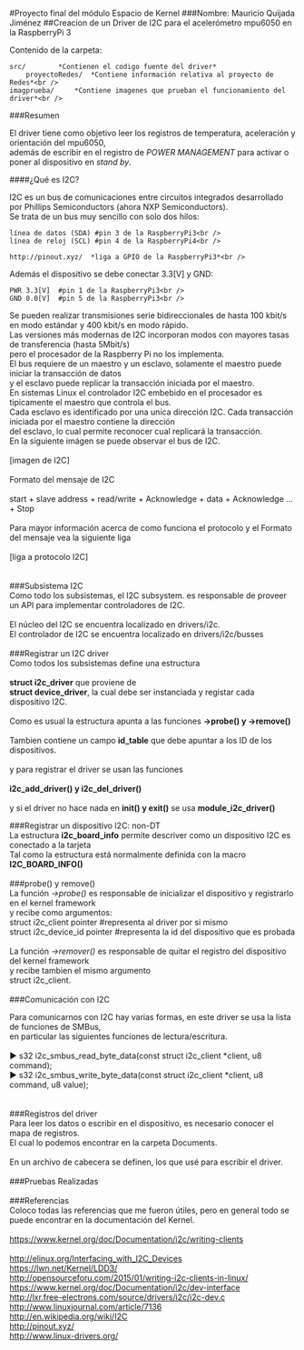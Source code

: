 #Proyecto final del módulo Espacio de Kernel
###Nombre: Mauricio Quijada Jiménez
##Creacion de un Driver de I2C para el acelerómetro mpu6050 en la RaspberryPi 3

Contenido de la carpeta:<br />

	src/ 		*Contienen el codigo fuente del driver*
        proyectoRedes/ 	*Contiene información relativa al proyecto de Redes*<br />
	imagprueba/ 	*Contiene imagenes que prueban el funcionamiento del driver*<br />

###Resumen

El driver tiene como objetivo leer los registros de temperatura, aceleración y orientación del mpu6050, <br />
además de escribir en el registro de *POWER MANAGEMENT* para activar o poner al dispositivo en *stand by*.<br />

####¿Qué es I2C?

I2C es un bus de comunicaciones entre circuitos integrados desarrollado por Phillips Semiconductors (ahora NXP Semiconductors). <br />
Se trata de un bus muy sencillo con solo dos hilos:<br />

    línea de datos (SDA) #pin 3 de la RaspberryPi3<br />
    línea de reloj (SCL) #pin 4 de la RaspberryPi4<br />

    http://pinout.xyz/  *liga a GPIO de la RaspberryPi3*<br />

   Además el dispositivo se debe conectar 3.3[V] y GND:<br />

    PWR 3.3[V]	#pin 1 de la RaspberryPi3<br />
    GND 0.0[V]	#pin 5 de la RaspberryPi3<br />

Se pueden realizar transmisiones serie bidireccionales de hasta 100 kbit/s en modo estándar y 400 kbit/s en modo rápido.<br />
Las versiones más modernas de I2C incorporan modos con mayores tasas de transferencia (hasta 5Mbit/s)<br />
pero el procesador de la Raspberry Pi no los implementa.<br />
El bus requiere de un maestro y un esclavo, solamente el maestro puede iniciar la transacción de datos <br />
y el esclavo puede replicar la transacción  iniciada por el maestro.<br />
En sistemas Linux el controlador I2C embebido en el procesador es tipicamente el maestro que controla el bus.<br />
Cada esclavo es identificado por una unica dirección I2C. Cada transacción iniciada por el maestro contiene la dirección<br />
del esclavo, lo cual permite reconocer cual replicará la transacción.<br />
En la siguiente imágen se puede observar el bus de I2C.<br />
<br />
[imagen de I2C]<br />
<br />
Formato del mensaje de I2C<br />
<br />
start + slave address + read/write + Acknowledge + data + Acknowledge ... + Stop<br />
<br />
Para mayor información acerca de como funciona el protocolo y el Formato del mensaje vea la siguiente liga<br />
<br />
[liga a protocolo I2C]<br />
<br />
<br />
###Subsistema I2C
<br />
Como todo los subsistemas, el I2C subsystem. es responsable de proveer un API para implementar controladores de I2C.<br />
<br />
El núcleo del I2C se encuentra localizado en drivers/i2c.<br />
El controlador de I2C se encuentra localizado en drivers/i2c/busses<br />
<br />
###Registrar un I2C driver
<br />
Como todos los subsistemas define una estructura<br />
<br />
**struct i2c_driver** que proviene de<br />
**struct device_driver**, la cual debe ser instanciada y registar cada dispositivo I2C. <br />
<br />
Como es usual la estructura apunta a  las funciones **->probe() y ->remove()**<br />
<br />
Tambien contiene un campo **id_table** que debe apuntar  a los ID de los dispositivos.<br />
<br />
y para registrar el driver se usan las funciones<br />
<br />
**i2c_add_driver() y i2c_del_driver()**<br />
<br />
y si el driver no hace nada en **init() y exit()** se usa **module_i2c_driver()**<br />


###Registrar un dispositivo I2C: non-DT
<br />
La estructura **i2c_board_info** permite descriver como un dispositivo I2C es conectado a la tarjeta<br />
Tal como la estructura está normalmente definida con la macro<br />
**I2C_BOARD_INFO()**<br />
<br />
###probe() y remove()
<br />
La función *->probe()* es responsable de inicializar el dispositivo y registrarlo en el kernel framework<br />
y recibe como argumentos:<br />
		struct i2c_client pointer    #representa al driver por si mismo<br />
		struct i2c_device_id pointer #representa la id del dispositivo que es probada<br />
<br />
La función *->remover()* es responsable de quitar el registro del dispositivo del kernel framework<br />
y recibe tambien el mismo argumento<br />
		struct i2c_client.<br />
<br />
###Comunicación con I2C

Para comunicarnos con I2C hay varias formas, en este driver se usa la lista de funciones de SMBus,<br />
en particular las siguientes funciones de lectura/escritura.<br />
<br />
▶ s32 i2c_smbus_read_byte_data(const struct i2c_client *client, u8 command);<br />
▶ s32 i2c_smbus_write_byte_data(const struct i2c_client *client, u8 command, u8 value);<br />
<br />
<br />
###Registros del driver
<br />
Para leer los datos o escribir en el dispositivo, es necesario conocer el mapa de registros.<br />
El cual lo podemos encontrar en la carpeta Documents.<br />
<br />
En un archivo de cabecera se definen, los que usé para escribir el driver.<br />
<br />
###Pruebas Realizadas
<br />
<br />
###Referencias
<br />
Coloco todas las referencias que me fueron útiles, pero en general todo se puede encontrar en la documentación del Kernel.<br />
<br />
https://www.kernel.org/doc/Documentation/i2c/writing-clients<br />
<br />
http://elinux.org/Interfacing_with_I2C_Devices<br />
https://lwn.net/Kernel/LDD3/<br />
http://opensourceforu.com/2015/01/writing-i2c-clients-in-linux/<br />
https://www.kernel.org/doc/Documentation/i2c/dev-interface<br />
http://lxr.free-electrons.com/source/drivers/i2c/i2c-dev.c<br />
http://www.linuxjournal.com/article/7136<br />
http://en.wikipedia.org/wiki/I2C<br />
http://pinout.xyz/<br />
http://www.linux-drivers.org/<br />

